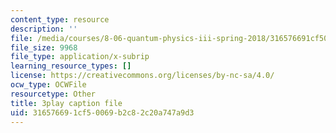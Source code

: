 ```yaml
---
content_type: resource
description: ''
file: /media/courses/8-06-quantum-physics-iii-spring-2018/316576691cf50069b2c82c20a747a9d3_wULHVefheCU.srt
file_size: 9968
file_type: application/x-subrip
learning_resource_types: []
license: https://creativecommons.org/licenses/by-nc-sa/4.0/
ocw_type: OCWFile
resourcetype: Other
title: 3play caption file
uid: 31657669-1cf5-0069-b2c8-2c20a747a9d3
---
```

